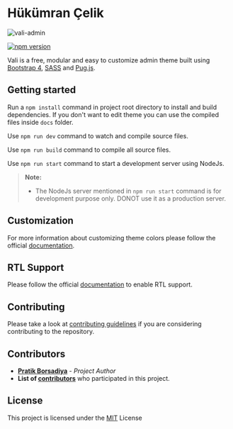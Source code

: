 # Hükümran Çelik

![vali-admin](https://i.hizliresim.com/odPMrq.png)

[![npm version](https://badge.fury.io/js/vali-admin.svg)](https://badge.fury.io/js/vali-admin)

Vali is a free, modular and easy to customize admin theme built using [Bootstrap 4](https://getbootstrap.com), [SASS](http://sass-lang.com) and [Pug.js](https://pugjs.org).

## Getting started

Run a `npm install` command in project root directory to install and build dependencies. If you don't want to edit theme you can use the compiled files inside `docs` folder.

Use `npm run dev` command to watch and compile source files.

Use `npm run build` command to compile all source files.

Use `npm run start` command to start a development server using NodeJs.

> **Note:**
> * The NodeJs server mentioned in `npm run start` command is for development purpose only. DONOT use it as a production server.

## Customization
For more information about customizing theme colors please follow the official [documentation](http://pratikborsadiya.in/blog/vali-admin/).

## RTL Support
Please follow the official [documentation](http://pratikborsadiya.in/blog/vali-admin/) to enable RTL support.

## Contributing
Please take a look at [contributing guidelines](CONTRIBUTING.md) if you are considering contributing to the repository.

## Contributors

* **[Pratik Borsadiya](http://pratikborsadiya.in)** - *Project Author*
* **List of [contributors](https://github.com/pratikborsadiya/vali-admin/graphs/contributors)** who participated in this project.

## License

This project is licensed under the [MIT](LICENSE) License

